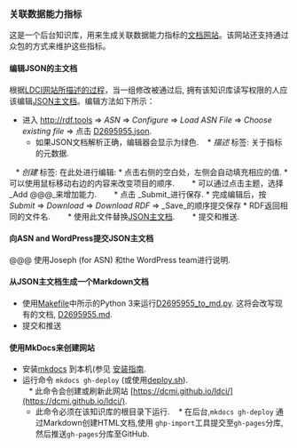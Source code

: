 ### 关联数据能力指标

这是一个后台知识库，用来生成关联数据能力指标的[文档网站](https://dcmi.github.io/ldci/)。该网站还支持通过众包的方式来维护这些指标。

#### 编辑JSON的主文档

根据[LDCI网站所描述的过程](https://dcmi.github.io/ldci/process/)，当一组修改被通过后, 拥有该知识库读写权限的人应该编辑[JSON主文档](https://github.com/dcmi/ldci/blob/master/docs/D2695955.json)。编辑方法如下所示：

* 进入 http://rdf.tools => _ASN_ => _Configure_ => _Load ASN File_ => _Choose existing file_ => 点击 [D2695955.json](https://github.com/dcmi/ldci/blob/master/docs/D2695955.json).  
    * 如果JSON文档解析正确，编辑器会显示为绿色.
    * _描述_ 标签: 关于指标的元数据.
    
    * _创建_ 标签: 在此处进行编辑:
        * 点击右侧的空白处，左侧会自动填充相应的值.
        * 可以使用鼠标移动右边的内容来改变项目的顺序.
        * 可以通过点击主题，选择 _Add @@@_来增加能力.
        * 点击 _Submit_进行保存.
    * 完成编辑后，按  _Submit_ => _Download_ => _Download RDF_ => _Save_的顺序提交保存
        * RDF返回相同的文件名.
        * 使用此文件替换[JSON主文档](https://github.com/dcmi/ldci/blob/master/docs/D2695955.json).
        * 提交和推送.

####  向ASN and WordPress提交JSON主文档

@@@ 使用Joseph (for ASN) 和the WordPress team进行说明.

#### 从JSON主文档生成一个Markdown文档

* 使用[Makefile](https://github.com/dcmi/ldci/blob/master/docs/Makefile)中所示的Python 3来运行[D2695955_to_md.py](https://github.com/dcmi/ldci/blob/master/docs/D2695955_to_md.py).  这将会改写现有的文档, [D2695955.md](https://github.com/dcmi/ldci/blob/master/docs/D2695955.md).  
* 提交和推送

#### 使用MkDocs来创建网站

* 安装[mkdocs](http://mkdocs.org) 到本机(参见 [安装指南](http://www.mkdocs.org/#installation).
* 运行命令 `mkdocs gh-deploy` (或使用[deploy.sh](https://github.com/dcmi/ldci/blob/master/deploy.sh)).   
    * 此命令会创建或刷新此网站 [https://dcmi.github.io/ldci/](https://dcmi.github.io/ldci/). 
    * 此命令必须在该知识库的根目录下运行. 
    * 在后台,`mkdocs gh-deploy` 通过Markdown创建HTML文档,使用 `ghp-import`工具提交至`gh-pages`分库,然后推送`gh-pages`分库至GitHub.

